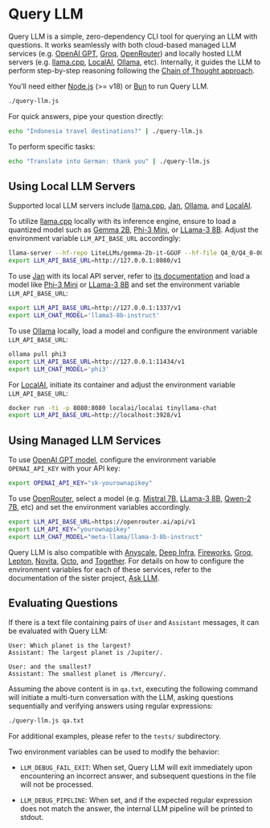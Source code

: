 # Query LLM

Query LLM is a simple, zero-dependency CLI tool for querying an LLM with questions. It works seamlessly with both cloud-based managed LLM services (e.g. [OpenAI GPT](https://platform.openai.com/docs), [Groq](https://groq.com), [OpenRouter](https://openrouter.ai)) and locally hosted LLM servers (e.g. [llama.cpp](https://github.com/ggerganov/llama.cpp), [LocalAI](https://localai.io), [Ollama](https://ollama.com), etc). Internally, it guides the LLM to perform step-by-step reasoning following the [Chain of Thought approach](https://www.promptingguide.ai/techniques/cot).

You’ll need either [Node.js](https://nodejs.org) (>= v18) or [Bun](https://bun.sh) to run Query LLM.

```bash
./query-llm.js
```

For quick answers, pipe your question directly:
```bash
echo "Indonesia travel destinations?" | ./query-llm.js
```

To perform specific tasks:
```bash
echo "Translate into German: thank you" | ./query-llm.js
```

## Using Local LLM Servers

Supported local LLM servers include [llama.cpp](https://github.com/ggerganov/llama.cpp), [Jan](https://jan.ai), [Ollama](https://ollama.com), and [LocalAI](https://localai.io).

To utilize [llama.cpp](https://github.com/ggerganov/llama.cpp) locally with its inference engine, ensure to load a quantized model such as [Gemma 2B](https://huggingface.co/LiteLLMs/gemma-2b-it-GGUF), [Phi-3 Mini](https://huggingface.co/microsoft/Phi-3-mini-4k-instruct-gguf), or [LLama-3 8B](https://huggingface.co/QuantFactory/Meta-Llama-3-8B-Instruct-GGUF). Adjust the environment variable `LLM_API_BASE_URL` accordingly:
```bash
llama-server --hf-repo LiteLLMs/gemma-2b-it-GGUF --hf-file Q4_0/Q4_0-00001-of-00001.gguf
export LLM_API_BASE_URL=http://127.0.0.1:8080/v1
```

To use [Jan](https://jan.ai) with its local API server, refer to [its documentation](https://jan.ai/docs/local-api) and load a model like [Phi-3 Mini](https://huggingface.co/microsoft/Phi-3-mini-4k-instruct-gguf) or [LLama-3 8B](https://huggingface.co/QuantFactory/Meta-Llama-3-8B-Instruct-GGUF) and set the environment variable `LLM_API_BASE_URL`:
```bash
export LLM_API_BASE_URL=http://127.0.0.1:1337/v1
export LLM_CHAT_MODEL='llama3-8b-instruct'
```

To use [Ollama](https://ollama.com) locally, load a model and configure the environment variable `LLM_API_BASE_URL`:
```bash
ollama pull phi3
export LLM_API_BASE_URL=http://127.0.0.1:11434/v1
export LLM_CHAT_MODEL='phi3'
```

For [LocalAI](https://localai.io), initiate its container and adjust the environment variable `LLM_API_BASE_URL`:
```bash
docker run -ti -p 8080:8080 localai/localai tinyllama-chat
export LLM_API_BASE_URL=http://localhost:3928/v1
```

## Using Managed LLM Services

To use [OpenAI GPT model](https://platform.openai.com/docs), configure the environment variable `OPENAI_API_KEY` with your API key:
```bash
export OPENAI_API_KEY="sk-yourownapikey"
```

To use [OpenRouter](https://openrouter.ai/), select a model (e.g. [Mistral 7B](https://openrouter.ai/models/mistralai/mistral-7b-instruct), [LLama-3 8B](https://openrouter.ai/models/meta-llama/llama-3-8b-instruct), [Qwen-2 7B](https://openrouter.ai/models/qwen/qwen-2-7b-instruct), etc) and set the environment variables accordingly.
```bash
export LLM_API_BASE_URL=https://openrouter.ai/api/v1
export LLM_API_KEY="yourownapikey"
export LLM_CHAT_MODEL="meta-llama/llama-3-8b-instruct"
```

Query LLM is also compatible with [Anyscale](https://www.anyscale.com), [Deep Infra](https://deepinfra.com), [Fireworks](https://fireworks.ai), [Groq](https://groq.com), [Lepton](https://lepton.ai), [Novita](https://novita.ai), [Octo](https://octo.ai), and [Together](https://www.together.ai). For details on how to configure the environment variables for each of these services, refer to the documentation of the sister project, [Ask LLM](https://github.com/ariya/ask-llm).

## Evaluating Questions

If there is a text file containing pairs of `User` and `Assistant` messages, it can be evaluated with Query LLM:

```
User: Which planet is the largest?
Assistant: The largest planet is /Jupiter/.

User: and the smallest?
Assistant: The smallest planet is /Mercury/.
```

Assuming the above content is in `qa.txt`, executing the following command will initiate a multi-turn conversation with the LLM, asking questions sequentially and verifying answers using regular expressions:
```bash
./query-llm.js qa.txt
```

For additional examples, please refer to the `tests/` subdirectory.

Two environment variables can be used to modify the behavior:

* `LLM_DEBUG_FAIL_EXIT`: When set, Query LLM will exit immediately upon encountering an incorrect answer, and subsequent questions in the file will not be processed.

* `LLM_DEBUG_PIPELINE`: When set, and if the expected regular expression does not match the answer, the internal LLM pipeline will be printed to stdout.
